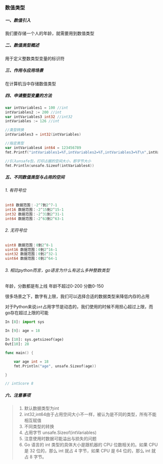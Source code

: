 ### 数值类型

##### 一、数值引入

我们要存储一个人的年龄，就需要用到数值类型

##### 二、数值类型概述

用于定义整数类型变量的标识符

##### 三、作用与应用场景

在计算机当中存储数值类型

##### 四、申请整型变量的方法

```go
var intVariables1 = 100 //int
intVariables2 := 200 //int
var intVariables3 int32 //int32
intVariables := 126 //int

//类型转换
intVariables3 = int32(intVariables)

//指定类型
var intVariables4 int64 = 123456789
fmt.Printf("intVariables1=%T,intVariables2=%T,intVariables3=%T\n",intVariables1,intVariables2,intVariables3)

//引入unsafe包，打印占据的空间大小，即字节大小
fmt.Println(unsafe.Sizeof(intVariables4))
```

##### 五、不同数值类型与占用的空间

###### 1. 有符号位

```go  
int8 数据范围：-2^7到2^7-1
int16 数据范围：-2^15到2^15-1
int32 数据范围：-2^31到2^31-1
int64 数据范围：-2^63到2^63-1
```

###### 2. 无符号位

```go 
uint8 数据范围：0到2^8-1
uint16 数据范围：0到2^16-1
uint32 数据范围：0到2^32-1
uint64 数据范围：0到2^64-1
```
###### 3. 相比python而言，go语言为什么有这么多种整数类型

年龄，分数都是有上线 年龄不超过0-200 分数0-150

很多场景之下，数字有上限，我们可以选择合适的数据类型来降低内存的占用

对于Python来说`int`占用字节是动态的，我们使用的时候不用担心超过上限，而go存在超过上限的可能
```python
In [8]: import sys

In [9]: age = 18

In [10]: sys.getsizeof(age)
Out[10]: 28
```

```go 
func main() {

	var age int = 18
	fmt.Println("age", unsafe.Sizeof(age))

}

// intScore 8

```

##### 六、注意事项

> 1. 默认数据类型为int
> 2. int32,int64由于占用空间大小不一样，被认为是不同的类型，所有不能相互赋值
> 3. 不同类型的转换
> 4. 占用字节 unsafe.Sizeof(intVariables)
> 5. 注意使用时数据可能溢出与损失的问题
> 6. Go 语言的 int 类型的具体大小是跟机器的 CPU 位数相关的。如果 CPU 是 32 位的，那么 int 就占 4 字节，如果 CPU 是 64 位的，那么 int 就占 8 字节。
